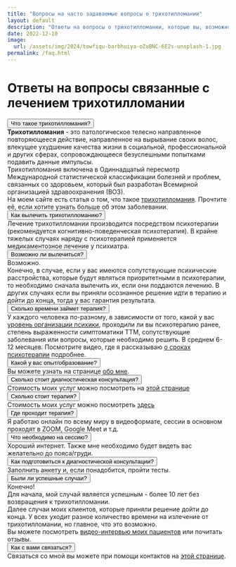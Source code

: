 ```yaml
---
title: "Вопросы на часто задаваемые вопросы о трихотилломании"
layout: default
description: "Ответы на вопросы о трихотилломании, которые вы, возможно, хотели бы задать"
date: 2022-12-10
image:
  url: /assets/img/2024/towfiqu-barbhuiya-oZuBNC-6E2s-unsplash-1.jpg
permalink: /faq.html
---
```


<script src="{{ '/assets/js/collapse-faq.js' | relative_url }}" async></script>
<div class="container mt-2 mb-5">
    <div class="col-12">
        <div class="row">
            <div class="faq" itemscope itemtype="https://schema.org/FAQPage">
                <h1 itemprop="name" itemtype="https://schema.org/FAQPage" class="my-5">Ответы на вопросы связанные с лечением трихотилломании</h1>
                <div itemscope itemprop="mainEntity" itemtype="https://schema.org/Question">
                    <button class="collapsible" itemprop="name">
                        Что такое трихотилломания?
                    </button>
                    <div class="faq-block" itemscope itemprop="acceptedAnswer" itemtype="https://schema.org/Answer">
                        <div itemprop="text">
                            <b>Трихотилломания</b> - это патологическое телесно направленное повторяющееся действие,
                            направленное на вырывание своих волос, влекущее ухудшение качества жизни в социальной,
                            профессиональной и других сферах, сопровождающееся безуспешными попытками подавить данные
                            импульсы. <br/>
                            Трихотилломания включена в Одиннадцатый пересмотр Международной статистической классификации
                            болезней и проблем, связанных со здоровьем, который был разработан Всемирной организацией
                            здравоохранения (ВОЗ). <br/>
                            На моем сайте есть статья о том, что такое <a href="{% link _posts/2022/2022-12-21-trichotillomania.md %}">трихотилломания</a>. 
                            Прочтите её, если хотите узнать больше об этом заболевании.
                        </div>
                    </div>
                </div>
                <div itemscope itemprop="mainEntity" itemtype="https://schema.org/Question">
                    <button class="collapsible" itemprop="name">
                        Как вылечить трихотилломанию?
                    </button>
                    <div class="faq-block" itemscope itemprop="acceptedAnswer" itemtype="https://schema.org/Answer">
                        <div itemprop="text">
                            Лечение трихотилломании производится посредством психотерапии (рекомендуется
                            когнитивно-поведенческая психотерапия). В крайне тяжелых случаях наряду с психотерапией
                            применяется медикаментозное лечение у психиатра.
                        </div>
                    </div>
                </div>
                <div itemscope itemprop="mainEntity" itemtype="https://schema.org/Question">
                    <button class="collapsible" itemprop="name">
                        Возможно ли вылечиться?
                    </button>
                    <div class="faq-block" itemscope itemprop="acceptedAnswer" itemtype="https://schema.org/Answer">
                        <div itemprop="text">
                            Возможно. <br/>
                            Конечно, в случае, если у вас имеются сопутствующие психические расстройства, которые
                            будут являться приоритетными в психотерапии, то необходимо сначала вылечить их, если они
                            поддаются лечению.
                            В других случаях если вы приняли осознанное решение идти в терапию и
                            дойти до конца, тогда у вас гарантия результата.
                        </div>
                    </div>
                </div>
                <div itemscope itemprop="mainEntity" itemtype="https://schema.org/Question">
                    <button class="collapsible" itemprop="name">
                        Сколько времени займет терапия?
                    </button>
                    <div class="faq-block" itemscope itemprop="acceptedAnswer" itemtype="https://schema.org/Answer">
                        <div itemprop="text">
                            У каждого человека по-разному, в зависимости от того, какой у вас 
                            <a href="{% link _posts/2022/2022-12-18-trichotillomania-and-levels-of-mental-development.md %}">уровень организации психики</a>,
                            проходили ли вы психотерапию ранее, степень выраженности симптоматики ТТМ, сопутствующие
                            заболевания или вопросы, которые необходимо решить. В среднем 6-12 месяцев. Посмотрите видео, 
                            где я рассказываю <a href="{% link _posts/2023/2023-10-12-duration-of-therapy.md %}">о сроках психотерапии</a> подробнее.
                        </div>
                    </div>
                </div>
                <div itemscope itemprop="mainEntity" itemtype="https://schema.org/Question">
                    <button class="collapsible" itemprop="name">
                        Какой у вас опыт/образование?
                    </button>
                    <div class="faq-block" itemscope itemprop="acceptedAnswer" itemtype="https://schema.org/Answer">
                        <div itemprop="text">
                            Вы можете узнать на странице <a href="{{'/about.html' | relative_url }}">
                            обо мне</a>.
                        </div>
                    </div>
                </div>
                <div itemscope itemprop="mainEntity" itemtype="https://schema.org/Question">
                    <button class="collapsible" itemprop="name">
                        Сколько стоит диагностическая консультация?
                    </button>
                    <div class="faq-block" itemscope itemprop="acceptedAnswer" itemtype="https://schema.org/Answer">
                        <div itemprop="text">
                            Стоимость моих услуг можно посмотреть на <a href="/contact.html">этой странице</a>
                        </div>
                    </div>
                </div>
                <div itemscope itemprop="mainEntity" itemtype="https://schema.org/Question">
                    <button class="collapsible" itemprop="name">
                        Сколько стоит терапия?
                    </button>
                    <div class="faq-block" itemscope itemprop="acceptedAnswer" itemtype="https://schema.org/Answer">
                        <div itemprop="text">
                            Стоимость моих услуг можно посмотреть <a href="/contact.html">здесь</a>
                        </div>
                    </div>
                </div>
                <div itemscope itemprop="mainEntity" itemtype="https://schema.org/Question">
                    <button class="collapsible" itemprop="name">
                        Где проходит терапия?
                    </button>
                    <div class="faq-block" itemscope itemprop="acceptedAnswer" itemtype="https://schema.org/Answer">
                        <div itemprop="text">
                            Я работаю онлайн по всему миру в видеоформате, сессии в основном проходят в ZOOM, Google
                            Meet и т.д.
                        </div>
                    </div>
                </div>
                <div itemscope itemprop="mainEntity" itemtype="https://schema.org/Question">
                    <button class="collapsible" itemprop="name">
                        Что необходимо на сессию?
                    </button>
                    <div class="faq-block" itemscope itemprop="acceptedAnswer" itemtype="https://schema.org/Answer">
                        <div itemprop="text">
                            Хороший интернет. Также мне необходимо будет видеть вас желательно до пояса/груди.
                        </div>
                    </div>
                </div>
                <div itemscope itemprop="mainEntity" itemtype="https://schema.org/Question">
                    <button class="collapsible" itemprop="name">
                        Как подготовиться к диагностической консультации?
                    </button>
                    <div class="faq-block" itemscope itemprop="acceptedAnswer" itemtype="https://schema.org/Answer">
                        <div itemprop="text">
                            Заполнить анкету и, если понадобится, пройти тесты.
                        </div>
                    </div>
                </div>
                <div itemscope itemprop="mainEntity" itemtype="https://schema.org/Question">
                    <button class="collapsible" itemprop="name">
                        Были ли успешные случаи?
                    </button>
                    <div class="faq-block" itemscope itemprop="acceptedAnswer" itemtype="https://schema.org/Answer">
                        <div itemprop="text">
                            Конечно! <br/>
                            Для начала, мой случай является успешным - более 10 лет без возвращения к
                            трихотилломании.<br/>
                            Далее случаи моих клиентов, которые приняли решение дойти до конца. У всех уходит разное
                            количество времени на излечение от трихотилломании, но главное, что это возможно. <br/>
                            Вы можете посмотреть <a href="/feedback.html">видео-интервью моих пациентов</a> или почитать отзывы.
                        </div>
                    </div>
                </div>
                <div itemscope itemprop="mainEntity" itemtype="https://schema.org/Question">
                    <button class="collapsible" itemprop="name">
                        Как с вами связаться?
                    </button>
                    <div class="faq-block" itemscope itemprop="acceptedAnswer" itemtype="https://schema.org/Answer">
                        <div itemprop="text">
                            Связаться со мной вы можете при помощи контактов
                            на <a href="{{'/contact.html' | relative_url }}">этой странице</a>.
                        </div>
                    </div>
                </div>
            </div>
        </div>
    </div>
</div>